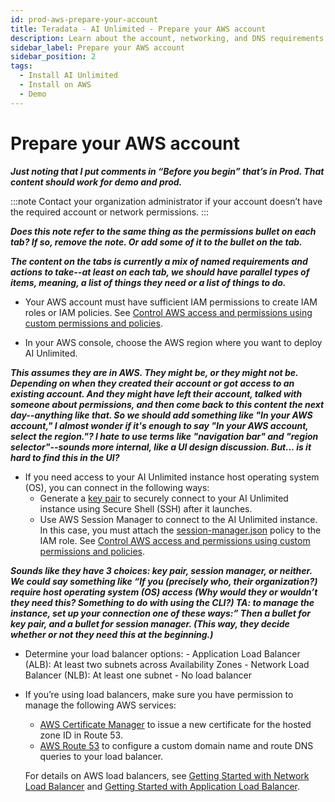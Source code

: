 ```yaml
---
id: prod-aws-prepare-your-account
title: Teradata - AI Unlimited - Prepare your AWS account
description: Learn about the account, networking, and DNS requirements before deploying AI Unlimited on Azure. 
sidebar_label: Prepare your AWS account 
sidebar_position: 2
tags:
  - Install AI Unlimited
  - Install on AWS
  - Demo
---
```


# Prepare your AWS account

***Just noting that I put comments in “Before you begin” that’s in Prod. That content should work for demo and prod.***

:::note
Contact your organization administrator if your account doesn’t have the required account or network permissions. 
:::

***Does this note refer to the same thing as the permissions bullet on each tab? If so, remove the note. Or add some of it to the bullet on the tab.***

***The content on the tabs is currently a mix of named requirements and actions to take--at least on each tab, we should have parallel types of items, meaning, a list of things they need or a list of things to do.***

- Your AWS account must have sufficient IAM permissions to create IAM roles or IAM policies. See [Control AWS access and permissions using custom permissions and policies](../../production/AWS/aws-permissions-policies.md).

- In your AWS console, choose the AWS region where you want to deploy AI Unlimited. 

***This assumes they are in AWS. They might be, or they might not be. Depending on when they created their account or got access to an existing account. And they might have left their account, talked with someone about permissions, and then come back to this content the next day--anything like that. So we should add something like "In your AWS account,"  I almost wonder if it's enough to say "In your AWS account, select the region."? I hate to use terms like "navigation bar" and "region selector"--sounds more internal, like a UI design discussion. But... is it hard to find this in the UI?***

- If you need access to your AI Unlimited instance host operating system (OS), you can connect in the following ways:
    - Generate a [key pair](https://docs.aws.amazon.com/AWSEC2/latest/UserGuide/ec2-key-pairs.html) to securely connect to your AI Unlimited instance using Secure Shell (SSH) after it launches.
    - Use AWS Session Manager to connect to the AI Unlimited instance. In this case, you must attach the [session-manager.json](https://github.com/Teradata/ai-unlimited/blob/develop/deployments/aws/policies/session-manager.json) policy to the IAM role. See [Control AWS access and permissions using custom permissions and policies](/docs/install-ai-unlimited/production/AWS/aws-permissions-policies.md). 

***Sounds like they have 3 choices: key pair, session manager, or neither. We could say something like “If you (precisely who, their organization?) require host operating system (OS) access (Why would they or wouldn’t they need this? Something to do with using the CLI?) **TA: to manage the instance**, set up your connection one of these ways:” Then a bullet for key pair, and a bullet for session manager. (This way, they decide whether or not they need this at the beginning.)***

- Determine your load balancer options: 
      - Application Load Balancer (ALB): At least two subnets across Availability Zones 
      - Network Load Balancer (NLB): At least one subnet
      - No load balancer

- If you’re using load balancers, make sure you have permission to manage the following AWS services:
    - [AWS Certificate Manager](https://docs.aws.amazon.com/acm/) to issue a new certificate for the hosted zone ID in Route 53.
    - [AWS Route 53](https://docs.aws.amazon.com/Route53/latest/DeveloperGuide/Welcome.html) to configure a custom domain name and route DNS queries to your load balancer.

    For details on AWS load balancers, see [Getting Started with Network Load Balancer](https://docs.aws.amazon.com/elasticloadbalancing/latest/network/network-load-balancer-getting-started.html) and [Getting Started with Application Load Balancer](https://docs.aws.amazon.com/elasticloadbalancing/latest/application/application-load-balancer-getting-started.html).

